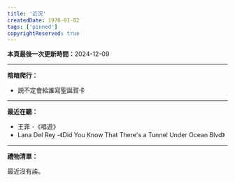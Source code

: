 ```yaml
---
title: '近況'
createdDate: 1970-01-02
tags: ['pinned']
copyrightReserved: true
---
```


<strong>本頁最後一次更新時間：</strong>2024-12-09

---

**陰暗爬行：**

- 説不定會給誰寫聖誕賀卡

---

**最近在聽：**

- 王菲 -《唱遊》
- Lana Del Rey -《<span style="font-feature-settings: 'halt'">Did You Know That There's a Tunnel Under Ocean Blvd</span>》

---

**禮物清單：**

最近沒有誒。
